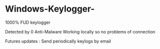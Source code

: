 # Windows-Keylogger-
1000% FUD keylogger

Detected by 0 Anti-Malware 
Working locally so no problems of connection

Futures updates :
Send periodically keylogs by email
